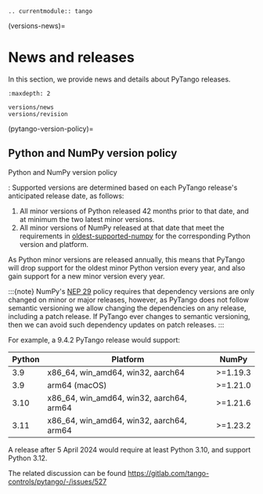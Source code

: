 ```{eval-rst}
.. currentmodule:: tango
```

(versions-news)=

# News and releases

In this section, we provide news and details about PyTango releases.

```{toctree}
:maxdepth: 2

versions/news
versions/revision
```

(pytango-version-policy)=

## Python and NumPy version policy

Python and NumPy version policy

: Supported versions are determined based on each PyTango release's anticipated release date, as follows:

  1. All minor versions of Python released 42 months prior to that date, and at minimum the two latest minor versions.
  2. All minor versions of NumPy released at that date that meet the requirements in [oldest-supported-numpy](https://pypi.org/project/oldest-supported-numpy/) for the corresponding Python version and platform.

As Python minor versions are released annually, this means that PyTango will drop support for the oldest minor Python version every year, and also gain support for a new minor version every year.

:::{note}
NumPy's [NEP 29](https://numpy.org/neps/nep-0029-deprecation_policy.html) policy requires that dependency versions are only changed on minor or major releases, however, as PyTango does not
follow semantic versioning we allow changing the dependencies on any release, including a patch release.
If PyTango ever changes to semantic versioning, then we can avoid such dependency updates on patch releases.
:::

For example, a 9.4.2 PyTango release would support:

| Python | Platform                                 | NumPy    |
| ------ | ---------------------------------------- | -------- |
| 3.9    | x86_64, win_amd64, win32, aarch64        | >=1.19.3 |
| 3.9    | arm64 (macOS)                            | >=1.21.0 |
| 3.10   | x86_64, win_amd64, win32, aarch64, arm64 | >=1.21.6 |
| 3.11   | x86_64, win_amd64, win32, aarch64, arm64 | >=1.23.2 |

A release after 5 April 2024 would require at least Python 3.10, and support Python 3.12.

The related discussion can be found <https://gitlab.com/tango-controls/pytango/-/issues/527>
